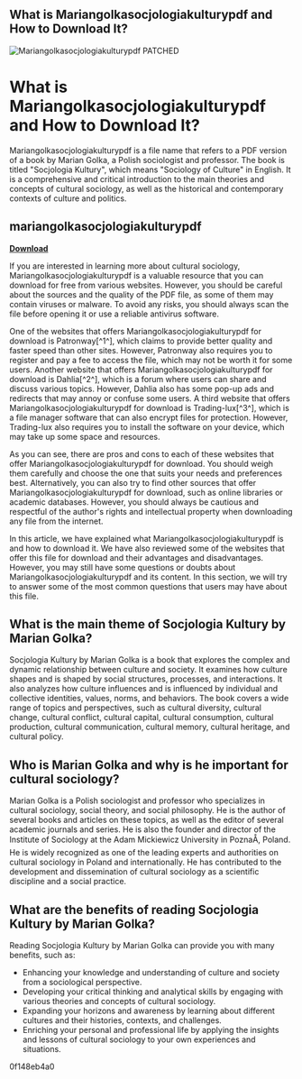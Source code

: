 ## What is Mariangolkasocjologiakulturypdf and How to Download It?

 
![Mariangolkasocjologiakulturypdf PATCHED](https://www.birzamanlarcatalca.com/wp-content/uploads/2017/02/365.jpg)

 
# What is Mariangolkasocjologiakulturypdf and How to Download It?
 
Mariangolkasocjologiakulturypdf is a file name that refers to a PDF version of a book by Marian Golka, a Polish sociologist and professor. The book is titled "Socjologia Kultury", which means "Sociology of Culture" in English. It is a comprehensive and critical introduction to the main theories and concepts of cultural sociology, as well as the historical and contemporary contexts of culture and politics.
 
## mariangolkasocjologiakulturypdf


[**Download**](https://www.google.com/url?q=https%3A%2F%2Furlca.com%2F2tKzcG&sa=D&sntz=1&usg=AOvVaw1BNq1AV6Nwt6SMXESR3iB5)

 
If you are interested in learning more about cultural sociology, Mariangolkasocjologiakulturypdf is a valuable resource that you can download for free from various websites. However, you should be careful about the sources and the quality of the PDF file, as some of them may contain viruses or malware. To avoid any risks, you should always scan the file before opening it or use a reliable antivirus software.
 
One of the websites that offers Mariangolkasocjologiakulturypdf for download is Patronway[^1^], which claims to provide better quality and faster speed than other sites. However, Patronway also requires you to register and pay a fee to access the file, which may not be worth it for some users. Another website that offers Mariangolkasocjologiakulturypdf for download is Dahlia[^2^], which is a forum where users can share and discuss various topics. However, Dahlia also has some pop-up ads and redirects that may annoy or confuse some users. A third website that offers Mariangolkasocjologiakulturypdf for download is Trading-lux[^3^], which is a file manager software that can also encrypt files for protection. However, Trading-lux also requires you to install the software on your device, which may take up some space and resources.
 
As you can see, there are pros and cons to each of these websites that offer Mariangolkasocjologiakulturypdf for download. You should weigh them carefully and choose the one that suits your needs and preferences best. Alternatively, you can also try to find other sources that offer Mariangolkasocjologiakulturypdf for download, such as online libraries or academic databases. However, you should always be cautious and respectful of the author's rights and intellectual property when downloading any file from the internet.
  
In this article, we have explained what Mariangolkasocjologiakulturypdf is and how to download it. We have also reviewed some of the websites that offer this file for download and their advantages and disadvantages. However, you may still have some questions or doubts about Mariangolkasocjologiakulturypdf and its content. In this section, we will try to answer some of the most common questions that users may have about this file.
 
## What is the main theme of Socjologia Kultury by Marian Golka?
 
Socjologia Kultury by Marian Golka is a book that explores the complex and dynamic relationship between culture and society. It examines how culture shapes and is shaped by social structures, processes, and interactions. It also analyzes how culture influences and is influenced by individual and collective identities, values, norms, and behaviors. The book covers a wide range of topics and perspectives, such as cultural diversity, cultural change, cultural conflict, cultural capital, cultural consumption, cultural production, cultural communication, cultural memory, cultural heritage, and cultural policy.
 
## Who is Marian Golka and why is he important for cultural sociology?
 
Marian Golka is a Polish sociologist and professor who specializes in cultural sociology, social theory, and social philosophy. He is the author of several books and articles on these topics, as well as the editor of several academic journals and series. He is also the founder and director of the Institute of Sociology at the Adam Mickiewicz University in PoznaÅ, Poland. He is widely recognized as one of the leading experts and authorities on cultural sociology in Poland and internationally. He has contributed to the development and dissemination of cultural sociology as a scientific discipline and a social practice.
 
## What are the benefits of reading Socjologia Kultury by Marian Golka?
 
Reading Socjologia Kultury by Marian Golka can provide you with many benefits, such as:
 
- Enhancing your knowledge and understanding of culture and society from a sociological perspective.
- Developing your critical thinking and analytical skills by engaging with various theories and concepts of cultural sociology.
- Expanding your horizons and awareness by learning about different cultures and their histories, contexts, and challenges.
- Enriching your personal and professional life by applying the insights and lessons of cultural sociology to your own experiences and situations.

 0f148eb4a0
